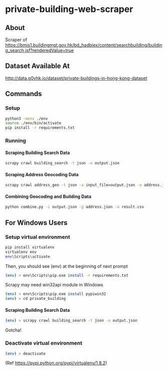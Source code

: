 # private-building-web-scraper
## About
Scraper of https://bmis1.buildingmgt.gov.hk/bd_hadbiex/content/searchbuilding/building_search.jsf?renderedValue=true

## Dataset Available At
http://data.g0vhk.io/dataset/private-buildings-in-hong-kong-dataset

## Commands
### Setup
```bash
python3 -menv ./env
source ./env/bin/activate
pip install -r requirements.txt
```
### Running
#### Scraping Building Search Data
```bash
scrapy crawl building_search -t json -o output.json
```
#### Scraping Address Geocoding Data
```bash
scrapy crawl address_geo -t json -a input_file=output.json -o address.json
```
#### Combining Geocoding and Building Data
```bash
python combine.py -i output.json -g address.json -o result.csv
```

## For Windows Users
### Setup virtual environment
```bash
pip install virtualenv
virtualenv env
env\Scripts\activate
```

Then, you should see (env) at the beginning of next prompt
```bash
(env) > env\Scripts\pip.exe install -r requirements.txt
```

Scrapy may need win32api module in Windows
```bash
(env) > env\Scripts\pip.exe install pypiwin32
(env) > cd private_building
```

#### Scraping Building Search Data
```bash
(env) > scrapy crawl building_search -t json -o output.json
```
Gotcha!

### Deactivate virtual environment
```bash
(env) > deactivate
```
(Ref https://pypi.python.org/pypi/virtualenv/1.8.2)
